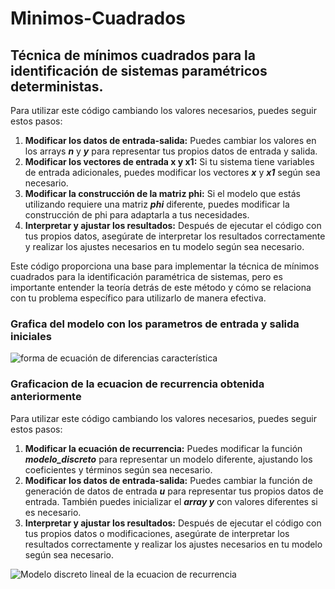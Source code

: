 # Minimos-Cuadrados
## Técnica de mínimos cuadrados para la identificación de sistemas paramétricos deterministas.
Para utilizar este código cambiando los valores necesarios, puedes seguir estos pasos:
1. **Modificar los datos de entrada-salida:** Puedes cambiar los valores en los arrays ***n*** y ***y*** para representar tus propios datos de entrada y salida.
2. **Modificar los vectores de entrada x y x1:** Si tu sistema tiene variables de entrada adicionales, puedes modificar los vectores ***x*** y ***x1*** según sea necesario.
3. **Modificar la construcción de la matriz phi:** Si el modelo que estás utilizando requiere una matriz ***phi*** diferente, puedes modificar la construcción de phi para adaptarla a tus necesidades.
4. **Interpretar y ajustar los resultados:** Después de ejecutar el código con tus propios datos, asegúrate de interpretar los resultados correctamente y realizar los ajustes necesarios en tu modelo según sea necesario.

Este código proporciona una base para implementar la técnica de mínimos cuadrados para la identificación paramétrica de sistemas, pero es importante entender la teoría detrás de este método y cómo se relaciona con tu problema específico para utilizarlo de manera efectiva.

### Grafica del modelo con los parametros de entrada y salida iniciales
![forma de ecuación de diferencias característica](/assets/images/1.png)

### Graficacion de la ecuacion de recurrencia obtenida anteriormente
Para utilizar este código cambiando los valores necesarios, puedes seguir estos pasos:
1. **Modificar la ecuación de recurrencia:** Puedes modificar la función ***modelo_discreto*** para representar un modelo diferente, ajustando los coeficientes y términos según sea necesario.
2. **Modificar los datos de entrada-salida:** Puedes cambiar la función de generación de datos de entrada ***u*** para representar tus propios datos de entrada. También puedes inicializar el ***array y*** con valores diferentes si es necesario.
3. **Interpretar y ajustar los resultados:** Después de ejecutar el código con tus propios datos o modificaciones, asegúrate de interpretar los resultados correctamente y realizar los ajustes necesarios en tu modelo según sea necesario.

![Modelo discreto lineal de la ecuacion de recurrencia](/assets/images/2.png)
